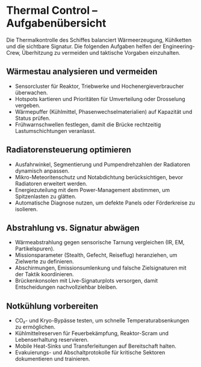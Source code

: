 # Thermal Control – Aufgabenübersicht

Die Thermalkontrolle des Schiffes balanciert Wärmeerzeugung, Kühlketten und die sichtbare Signatur. Die folgenden Aufgaben helfen der Engineering-Crew, Überhitzung zu vermeiden und taktische Vorgaben einzuhalten.

## Wärmestau analysieren und vermeiden
- Sensorcluster für Reaktor, Triebwerke und Hochenergieverbraucher überwachen.
- Hotspots kartieren und Prioritäten für Umverteilung oder Drosselung vergeben.
- Wärmepuffer (Kühlmittel, Phasenwechselmaterialien) auf Kapazität und Status prüfen.
- Frühwarnschwellen festlegen, damit die Brücke rechtzeitig Lastumschichtungen veranlasst.

## Radiatorensteuerung optimieren
- Ausfahrwinkel, Segmentierung und Pumpendrehzahlen der Radiatoren dynamisch anpassen.
- Mikro-Meteoritenschutz und Notabdichtung berücksichtigen, bevor Radiatoren erweitert werden.
- Energiezuteilung mit dem Power-Management abstimmen, um Spitzenlasten zu glätten.
- Automatische Diagnose nutzen, um defekte Panels oder Förderkreise zu isolieren.

## Abstrahlung vs. Signatur abwägen
- Wärmeabstrahlung gegen sensorische Tarnung vergleichen (IR, EM, Partikelspuren).
- Missionsparameter (Stealth, Gefecht, Reiseflug) heranziehen, um Zielwerte zu definieren.
- Abschirmungen, Emissionsumlenkung und falsche Zielsignaturen mit der Taktik koordinieren.
- Brückenkonsolen mit Live-Signaturplots versorgen, damit Entscheidungen nachvollziehbar bleiben.

## Notkühlung vorbereiten
- CO₂- und Kryo-Bypässe testen, um schnelle Temperaturabsenkungen zu ermöglichen.
- Kühlmittelreserven für Feuerbekämpfung, Reaktor-Scram und Lebenserhaltung reservieren.
- Mobile Heat-Sinks und Transferleitungen auf Bereitschaft halten.
- Evakuierungs- und Abschaltprotokolle für kritische Sektoren dokumentieren und trainieren.
